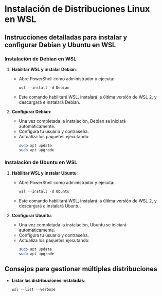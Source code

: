 # Instalación de Distribuciones Linux en WSL

## Instrucciones detalladas para instalar y configurar Debian y Ubuntu en WSL

### Instalación de Debian en WSL

1. **Habilitar WSL y instalar Debian**:
   - Abre PowerShell como administrador y ejecuta:
     ```powershell
     wsl --install -d Debian
     ```
   - Este comando habilitará WSL, instalará la última versión de WSL 2, y descargará e instalará Debian.

2. **Configurar Debian**:
   - Una vez completada la instalación, Debian se iniciará automáticamente.
   - Configura tu usuario y contraseña.
   - Actualiza los paquetes ejecutando:
     ```bash
     sudo apt update
     sudo apt upgrade
     ```

### Instalación de Ubuntu en WSL

1. **Habilitar WSL y instalar Ubuntu**:
   - Abre PowerShell como administrador y ejecuta:
     ```powershell
     wsl --install -d Ubuntu
     ```
   - Este comando habilitará WSL, instalará la última versión de WSL 2, y descargará e instalará Ubuntu.

2. **Configurar Ubuntu**:
   - Una vez completada la instalación, Ubuntu se iniciará automáticamente.
   - Configura tu usuario y contraseña.
   - Actualiza los paquetes ejecutando:
     ```bash
     sudo apt update
     sudo apt upgrade
     ```

## Consejos para gestionar múltiples distribuciones

- **Listar las distribuciones instaladas**:
  ```powershell
  wsl --list --verbose

